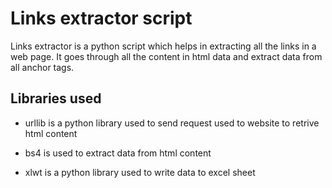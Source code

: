 # Links extractor script
Links extractor is a python script which helps in extracting all the links in a web page. 
It goes through all the content in html data and extract data from all anchor tags.

## Libraries used
* urllib is a python library used to send request used to website to retrive html content

* bs4 is used to extract data from html content

* xlwt is a python library used to write data to excel sheet
